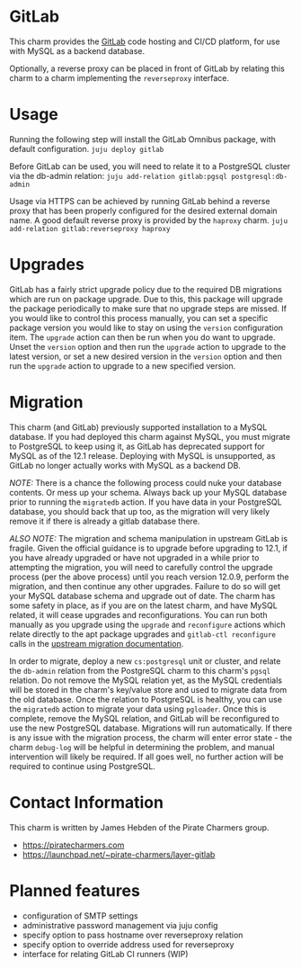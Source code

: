 # GitLab 

This charm provides the [GitLab](https://gitlab.com) code hosting and CI/CD platform, for use with MySQL as a backend database.

Optionally, a reverse proxy can be placed in front of GitLab by relating this charm to a charm implementing the `reverseproxy` interface.

# Usage

Running the following step will install the GitLab Omnibus package,
with default configuration.
`juju deploy gitlab`

Before GitLab can be used, you will need to relate it to a
PostgreSQL cluster via the db-admin relation:
`juju add-relation gitlab:pgsql postgresql:db-admin`

Usage via HTTPS can be achieved by running GitLab behind a reverse
proxy that has been properly configured for the desired external
domain name. A good default reverse proxy is provided by the
`haproxy` charm.
`juju add-relation gitlab:reverseproxy haproxy`

# Upgrades

GitLab has a fairly strict upgrade policy due to the required
DB migrations which are run on package upgrade. Due to this,
this package will upgrade the package periodically to make sure
that no upgrade steps are missed. If you would like to control
this process manually, you can set a specific package version
you would like to stay on using the `version` configuration
item. The `upgrade` action can then be run when you do want to
upgrade. Unset the `version` option and then run the `upgrade`
action to upgrade to the latest version, or set a new desired
version in the `version` option and then run the `upgrade`
action to upgrade to a new specified version.

# Migration
This charm (and GitLab) previously supported installation to
a MySQL database. If you had deployed this charm against MySQL,
you must migrate to PostgreSQL to keep using it, as GitLab
has deprecated support for MySQL as of the 12.1 release. Deploying
with MySQL is unsupported, as GitLab no longer actually
works with MySQL as a backend DB.

*NOTE:* There is a chance the following process could nuke your
database contents. Or mess up your schema. Always back up your
MySQL database prior to running the `migratedb` action.
If you have data in your PostgreSQL database, you should back
that up too, as the migration will very likely remove it if
there is already a gitlab database there.

*ALSO NOTE:* The migration and schema manipulation in upstream
GitLab is fragile. Given the official guidance is to upgrade
before upgrading to 12.1, if you have already upgraded or have
not upgraded in a while prior to attempting the migration, you
will need to carefully control the upgrade process (per the
above process) until you reach version 12.0.9, perform the
migration, and then continue any other upgrades. Failure to do
so will get your MySQL database schema and upgrade out of date.
The charm has some safety in place, as if you are on the latest
charm, and have MySQL related, it will cease upgrades and
reconfigurations. You can run both manually as you upgrade using
the `upgrade` and `reconfigure` actions which relate directly to
the apt package upgrades and `gitlab-ctl reconfigure` calls in
the [upstream migration
documentation](https://docs.gitlab.com/ce/update/mysql_to_postgresql.html).

In order to migrate, deploy a new `cs:postgresql` unit or cluster, and
relate the `db-admin` relation from the PostgreSQL charm to this
charm's `pgsql` relation. Do not remove the MySQL relation yet, as 
the MySQL credentials will be stored in the charm's key/value
store and used to migrate data from the old database. Once the
relation to PostgreSQL is healthy, you can use the `migratedb`
action to migrate your data using `pgloader`. Once this is complete,
remove the MySQL relation, and GitLab will be reconfigured to use
the new PostgreSQL database. Migrations will run automatically.
If there is any issue with the migration process, the charm will
enter error state - the charm `debug-log` will be helpful in
determining the problem, and manual intervention will likely be
required. If all goes well, no further action will be required
to continue using PostgreSQL.

# Contact Information

This charm is written by James Hebden of the Pirate Charmers group.

  - https://piratecharmers.com
  - https://launchpad.net/~pirate-charmers/layer-gitlab

# Planned features

  - configuration of SMTP settings
  - administrative password management via juju config
  - specify option to pass hostname over reverseproxy relation
  - specify option to override address used for reverseproxy
  - interface for relating GitLab CI runners (WIP)
